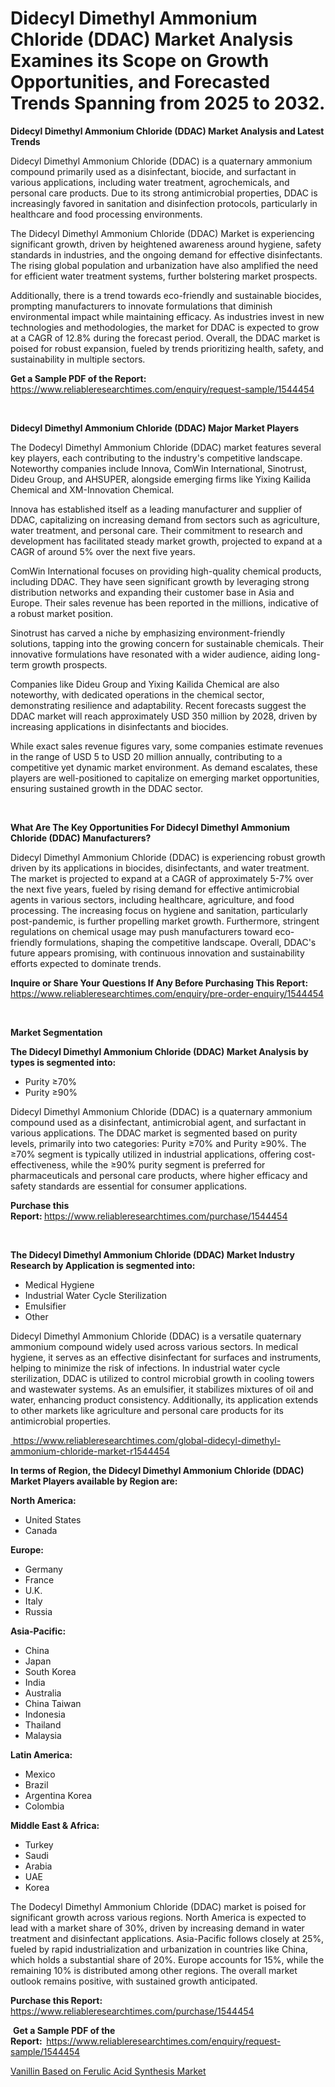 <p><h1>Didecyl Dimethyl Ammonium Chloride (DDAC) Market Analysis Examines its Scope on Growth Opportunities, and Forecasted Trends Spanning from 2025 to 2032.</h1></p><p><strong>Didecyl Dimethyl Ammonium Chloride (DDAC) Market Analysis and Latest Trends</strong></p>
<p><p>Didecyl Dimethyl Ammonium Chloride (DDAC) is a quaternary ammonium compound primarily used as a disinfectant, biocide, and surfactant in various applications, including water treatment, agrochemicals, and personal care products. Due to its strong antimicrobial properties, DDAC is increasingly favored in sanitation and disinfection protocols, particularly in healthcare and food processing environments.</p><p>The Didecyl Dimethyl Ammonium Chloride (DDAC) Market is experiencing significant growth, driven by heightened awareness around hygiene, safety standards in industries, and the ongoing demand for effective disinfectants. The rising global population and urbanization have also amplified the need for efficient water treatment systems, further bolstering market prospects. </p><p>Additionally, there is a trend towards eco-friendly and sustainable biocides, prompting manufacturers to innovate formulations that diminish environmental impact while maintaining efficacy. As industries invest in new technologies and methodologies, the market for DDAC is expected to grow at a CAGR of 12.8% during the forecast period. Overall, the DDAC market is poised for robust expansion, fueled by trends prioritizing health, safety, and sustainability in multiple sectors.</p></p>
<p><strong>Get a Sample PDF of the Report:&nbsp;</strong> <a href="https://www.reliableresearchtimes.com/enquiry/request-sample/1544454?utm_campaign=2206&utm_medium=2&utm_source=Github&utm_content=ia&utm_term=01022025&utm_id=didecyl-dimethyl-ammonium-chloride-ddac">https://www.reliableresearchtimes.com/enquiry/request-sample/1544454</a></p>
<p>&nbsp;</p>
<p><strong>Didecyl Dimethyl Ammonium Chloride (DDAC) Major Market Players</strong></p>
<p><p>The Dodecyl Dimethyl Ammonium Chloride (DDAC) market features several key players, each contributing to the industry's competitive landscape. Noteworthy companies include Innova, ComWin International, Sinotrust, Dideu Group, and AHSUPER, alongside emerging firms like Yixing Kailida Chemical and XM-Innovation Chemical. </p><p>Innova has established itself as a leading manufacturer and supplier of DDAC, capitalizing on increasing demand from sectors such as agriculture, water treatment, and personal care. Their commitment to research and development has facilitated steady market growth, projected to expand at a CAGR of around 5% over the next five years.</p><p>ComWin International focuses on providing high-quality chemical products, including DDAC. They have seen significant growth by leveraging strong distribution networks and expanding their customer base in Asia and Europe. Their sales revenue has been reported in the millions, indicative of a robust market position.</p><p>Sinotrust has carved a niche by emphasizing environment-friendly solutions, tapping into the growing concern for sustainable chemicals. Their innovative formulations have resonated with a wider audience, aiding long-term growth prospects.</p><p>Companies like Dideu Group and Yixing Kailida Chemical are also noteworthy, with dedicated operations in the chemical sector, demonstrating resilience and adaptability. Recent forecasts suggest the DDAC market will reach approximately USD 350 million by 2028, driven by increasing applications in disinfectants and biocides.</p><p>While exact sales revenue figures vary, some companies estimate revenues in the range of USD 5 to USD 20 million annually, contributing to a competitive yet dynamic market environment. As demand escalates, these players are well-positioned to capitalize on emerging market opportunities, ensuring sustained growth in the DDAC sector.</p></p>
<p>&nbsp;</p>
<p><strong>What Are The Key Opportunities For Didecyl Dimethyl Ammonium Chloride (DDAC) Manufacturers?</strong></p>
<p><p>Didecyl Dimethyl Ammonium Chloride (DDAC) is experiencing robust growth driven by its applications in biocides, disinfectants, and water treatment. The market is projected to expand at a CAGR of approximately 5-7% over the next five years, fueled by rising demand for effective antimicrobial agents in various sectors, including healthcare, agriculture, and food processing. The increasing focus on hygiene and sanitation, particularly post-pandemic, is further propelling market growth. Furthermore, stringent regulations on chemical usage may push manufacturers toward eco-friendly formulations, shaping the competitive landscape. Overall, DDAC's future appears promising, with continuous innovation and sustainability efforts expected to dominate trends.</p></p>
<p><strong>Inquire or Share Your Questions If Any Before Purchasing This Report:</strong> <a href="https://www.reliableresearchtimes.com/enquiry/pre-order-enquiry/1544454?utm_campaign=2206&utm_medium=2&utm_source=Github&utm_content=ia&utm_term=01022025&utm_id=didecyl-dimethyl-ammonium-chloride-ddac">https://www.reliableresearchtimes.com/enquiry/pre-order-enquiry/1544454</a></p>
<p>&nbsp;</p>
<p><strong>Market Segmentation</strong></p>
<p><strong>The Didecyl Dimethyl Ammonium Chloride (DDAC) Market Analysis by types is segmented into:</strong></p>
<p><ul><li>Purity ≥70%</li><li>Purity ≥90%</li></ul></p>
<p><p>Didecyl Dimethyl Ammonium Chloride (DDAC) is a quaternary ammonium compound used as a disinfectant, antimicrobial agent, and surfactant in various applications. The DDAC market is segmented based on purity levels, primarily into two categories: Purity ≥70% and Purity ≥90%. The ≥70% segment is typically utilized in industrial applications, offering cost-effectiveness, while the ≥90% purity segment is preferred for pharmaceuticals and personal care products, where higher efficacy and safety standards are essential for consumer applications.</p></p>
<p><strong>Purchase this Report:&nbsp;</strong><a href="https://www.reliableresearchtimes.com/purchase/1544454?utm_campaign=2206&utm_medium=2&utm_source=Github&utm_content=ia&utm_term=01022025&utm_id=didecyl-dimethyl-ammonium-chloride-ddac">https://www.reliableresearchtimes.com/purchase/1544454</a></p>
<p>&nbsp;</p>
<p><strong>The Didecyl Dimethyl Ammonium Chloride (DDAC) Market Industry Research by Application is segmented into:</strong></p>
<p><ul><li>Medical Hygiene</li><li>Industrial Water Cycle Sterilization</li><li>Emulsifier</li><li>Other</li></ul></p>
<p><p>Didecyl Dimethyl Ammonium Chloride (DDAC) is a versatile quaternary ammonium compound widely used across various sectors. In medical hygiene, it serves as an effective disinfectant for surfaces and instruments, helping to minimize the risk of infections. In industrial water cycle sterilization, DDAC is utilized to control microbial growth in cooling towers and wastewater systems. As an emulsifier, it stabilizes mixtures of oil and water, enhancing product consistency. Additionally, its application extends to other markets like agriculture and personal care products for its antimicrobial properties.</p></p>
<p><a href="https://www.reliableresearchtimes.com/global-didecyl-dimethyl-ammonium-chloride-market-r1544454?utm_campaign=2206&utm_medium=2&utm_source=Github&utm_content=ia&utm_term=01022025&utm_id=didecyl-dimethyl-ammonium-chloride-ddac">&nbsp;https://www.reliableresearchtimes.com/global-didecyl-dimethyl-ammonium-chloride-market-r1544454</a></p>
<p><strong>In terms of Region, the Didecyl Dimethyl Ammonium Chloride (DDAC) Market Players available by Region are:</strong></p>
<p>
    <p> <strong> North America: </strong>
        <ul>
            <li>United States</li>
            <li>Canada</li>
        </ul>
        </p> 
    <p> <strong> Europe: </strong>
        <ul>
            <li>Germany</li>
            <li>France</li>
            <li>U.K.</li>
            <li>Italy</li>
            <li>Russia</li>
        </ul>
        </p> 
    <p> <strong> Asia-Pacific: </strong>
        <ul>
            <li>China</li>
            <li>Japan</li>
            <li>South Korea</li>
            <li>India</li>
            <li>Australia</li>
            <li>China Taiwan</li>
            <li>Indonesia</li>
            <li>Thailand</li>
            <li>Malaysia</li>
        </ul>
        </p> 
    <p> <strong> Latin America: </strong>
        <ul>
            <li>Mexico</li>
            <li>Brazil</li>
            <li>Argentina Korea</li>
            <li>Colombia</li>
        </ul>
        </p> 
    <p> <strong> Middle East & Africa: </strong>
        <ul>
            <li>Turkey</li>
            <li>Saudi</li>
            <li>Arabia</li>
            <li>UAE</li>
            <li>Korea</li>
        </ul>
    </p>
    </p>
<p><p>The Dodecyl Dimethyl Ammonium Chloride (DDAC) market is poised for significant growth across various regions. North America is expected to lead with a market share of 30%, driven by increasing demand in water treatment and disinfectant applications. Asia-Pacific follows closely at 25%, fueled by rapid industrialization and urbanization in countries like China, which holds a substantial share of 20%. Europe accounts for 15%, while the remaining 10% is distributed among other regions. The overall market outlook remains positive, with sustained growth anticipated.</p></p>
<p><strong>Purchase this Report: </strong><a href="https://www.reliableresearchtimes.com/purchase/1544454?utm_campaign=2206&utm_medium=2&utm_source=Github&utm_content=ia&utm_term=01022025&utm_id=didecyl-dimethyl-ammonium-chloride-ddac">https://www.reliableresearchtimes.com/purchase/1544454</a></p>
<p>&nbsp;<strong>Get a Sample PDF of the Report:&nbsp;&nbsp;</strong><a href="https://www.reliableresearchtimes.com/enquiry/request-sample/1544454?utm_campaign=2206&utm_medium=2&utm_source=Github&utm_content=ia&utm_term=01022025&utm_id=didecyl-dimethyl-ammonium-chloride-ddac">https://www.reliableresearchtimes.com/enquiry/request-sample/1544454</a></p>
<p><strong></strong></p>
<p><p><a href="https://github.com/wwwkeltoum/Market-Research-Report-List-5/blob/main/vanillin-based-on-ferulic-acid-synthesis-market.md?utm_campaign=2206&utm_medium=2&utm_source=Github&utm_content=ia&utm_term=01022025&utm_id=didecyl-dimethyl-ammonium-chloride-ddac">Vanillin Based on Ferulic Acid Synthesis Market</a></p></p>